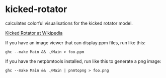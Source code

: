 kicked-rotator
==============

calculates colorful visualisations for the kicked rotator model.

[Kicked Rotator at Wikipedia](http://en.wikipedia.org/wiki/Kicked_rotator)

If you have an image viewer that can display ppm files, run like this:

    ghc --make Main && ./Main > foo.ppm

If you have the netpbmtools installed, run like this to generate a png image:

    ghc --make Main && ./Main | pnmtopng > foo.png
